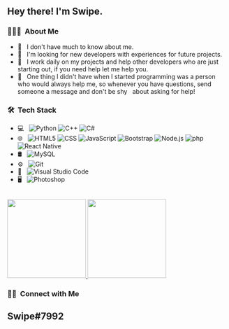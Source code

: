 <h2> Hey there! I'm Swipe.</h2>

<h3> 👨🏻‍💻 &nbsp;About Me </h3>

- 🤔 &nbsp; I don't have much to know about me.
- 👯 &nbsp; I'm looking for new developers with experiences for future projects.
- 💼 &nbsp; I work daily on my projects and help other developers who are just starting out, if you need help let me help you.
- 🍃 &nbsp; One thing I didn't have when I started programming was a person who would always help me, so whenever you have questions, send someone a message and don't be shy     &nbsp; about asking for help!


<h3> 🛠 &nbsp;Tech Stack</h3>

- 💻 &nbsp;
  ![Python](https://img.shields.io/badge/-Python-333333?style=flat&logo=python)
  ![C++](https://img.shields.io/badge/-C++-333333?style=flat&logo=C%2B%2B&logoColor=00599C)
  ![C#](https://img.shields.io/badge/-CSharp-333333?style=flat&logo=C%2B%2B&logoColor=00599C)
- 🌐 &nbsp;
  ![HTML5](https://img.shields.io/badge/-HTML5-333333?style=flat&logo=HTML5)
  ![CSS](https://img.shields.io/badge/-CSS-333333?style=flat&logo=CSS3&logoColor=1572B6)
  ![JavaScript](https://img.shields.io/badge/-JavaScript-333333?style=flat&logo=javascript)
  ![Bootstrap](https://img.shields.io/badge/-Bootstrap-333333?style=flat&logo=bootstrap&logoColor=563D7C)
  ![Node.js](https://img.shields.io/badge/-Node.js-333333?style=flat&logo=node.js)
  ![php](https://img.shields.io/badge/-php-333333?style=flat&logo=php)
  ![React Native](https://img.shields.io/badge/-React-333333?style=flat&logo=React)
- 🛢 &nbsp;
  ![MySQL](https://img.shields.io/badge/-MySQL-333333?style=flat&logo=mysql)
- ⚙️ &nbsp;
  ![Git](https://img.shields.io/badge/-Git-333333?style=flat&logo=git)
- 🔧 &nbsp;
  ![Visual Studio Code](https://img.shields.io/badge/-Visual%20Studio%20Code-333333?style=flat&logo=visual-studio-code&logoColor=007ACC)
- 🖥 &nbsp;
  ![Photoshop](https://img.shields.io/badge/-Photoshop-333333?style=flat&logo=adobe-photoshop)


<br/>

<a href="https://github.com/AVS1508">
  <img height="180em" src="https://github-readme-stats.vercel.app/api?username=swipe13&theme=buefy&show_icons=true" />
  <img height="180em" src="https://github-readme-stats.vercel.app/api/top-langs/?username=swipe13&theme=buefy&layout=compact" />
</a>

<br/>

<h3> 🤝🏻 &nbsp;Connect with Me </h3>

<h2>Swipe#7992</h2>

